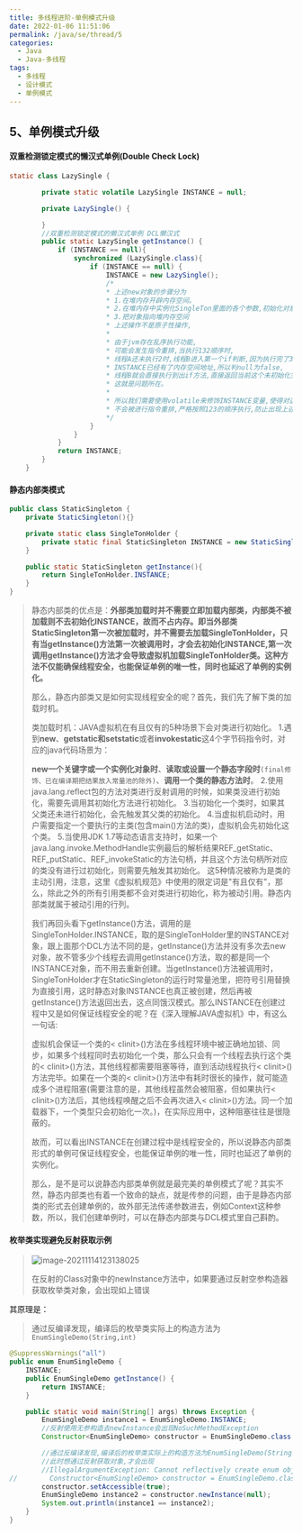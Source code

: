 ```yaml
---
title: 多线程进阶-单例模式升级
date: 2022-01-06 11:51:06
permalink: /java/se/thread/5
categories: 
  - Java
  - Java-多线程
tags: 
  - 多线程
  - 设计模式
  - 单例模式
---
```


## 5、单例模式升级

#### 双重检测锁定模式的懒汉式单例(Double Check Lock)

```java
static class LazySingle {

        private static volatile LazySingle INSTANCE = null;

        private LazySingle() {

        }
        //双重检测锁定模式的懒汉式单例 DCL懒汉式
        public static LazySingle getInstance() {
            if (INSTANCE == null){
                synchronized (LazySingle.class){
                    if (INSTANCE == null) {
                        INSTANCE = new LazySingle();
                        /*
                        * 上述new对象的步骤分为
                        * 1.在堆内存开辟内存空间。
                        * 2.在堆内存中实例化SingleTon里面的各个参数,初始化对象
                        * 3.把对象指向堆内存空间
                        * 上述操作不是原子性操作,
                        *
                        * 由于jvm存在乱序执行功能,
                        * 可能会发生指令重排,当执行132顺序时,
                        * 线程A还未执行2时,线程B进入第一个if判断,因为执行完了3,此时的
                        * INSTANCE已经有了内存空间地址,所以判null为false,
                        * 线程B就会直接执行到出if方法,直接返回当前这个未初始化完的对象
                        * 这就是问题所在。
                        *
                        * 所以我们需要使用volatile来修饰INSTANCE变量,使得对这个变量进行的操作
                        * 不会被进行指令重排,严格按照123的顺序执行,防止出现上述问题
                        */
                    }
                }
            }
            return INSTANCE;
        }
    }
```



#### 静态内部类模式

```java
public class StaticSingleton {
    private StaticSingleton(){}

    private static class SingleTonHolder {
        private static final StaticSingleton INSTANCE = new StaticSingleton();
    }

    public static StaticSingleton getInstance(){
        return SingleTonHolder.INSTANCE;
    }
}
```

>静态内部类的优点是：**外部类加载时并不需要立即加载内部类，内部类不被加载则不去初始化INSTANCE，故而不占内存。即当外部类StaticSingleton第一次被加载时，并不需要去加载SingleTonHolder，只有当getInstance()方法第一次被调用时，才会去初始化INSTANCE,第一次调用getInstance()方法才会导致虚拟机加载SingleTonHolder类。这种方法不仅能确保线程安全，也能保证单例的唯一性，同时也延迟了单例的实例化。**
>
>
>
>那么，静态内部类又是如何实现线程安全的呢？首先，我们先了解下类的加载时机。
>
>类加载时机：JAVA虚拟机在有且仅有的5种场景下会对类进行初始化。
>1.遇到**new**、**getstatic和setstatic**或者**invokestatic**这4个字节码指令时，对应的java代码场景为：
>
>**new一个关键字或一个实例化对象时**、**读取或设置一个静态字段时**`(final修饰、已在编译期把结果放入常量池的除外)`、**调用一个类的静态方法时**。
>2.使用java.lang.reflect包的方法对类进行反射调用的时候，如果类没进行初始化，需要先调用其初始化方法进行初始化。
>3.当初始化一个类时，如果其父类还未进行初始化，会先触发其父类的初始化。
>4.当虚拟机启动时，用户需要指定一个要执行的主类(包含main()方法的类)，虚拟机会先初始化这个类。
>5.当使用JDK 1.7等动态语言支持时，如果一个java.lang.invoke.MethodHandle实例最后的解析结果REF_getStatic、REF_putStatic、REF_invokeStatic的方法句柄，并且这个方法句柄所对应的类没有进行过初始化，则需要先触发其初始化。
>这5种情况被称为是类的主动引用，注意，这里《虚拟机规范》中使用的限定词是"有且仅有"，那么，除此之外的所有引用类都不会对类进行初始化，称为被动引用。静态内部类就属于被动引用的行列。
>
>
>
>我们再回头看下getInstance()方法，调用的是SingleTonHolder.INSTANCE，取的是SingleTonHolder里的INSTANCE对象，跟上面那个DCL方法不同的是，getInstance()方法并没有多次去new对象，故不管多少个线程去调用getInstance()方法，取的都是同一个INSTANCE对象，而不用去重新创建。当getInstance()方法被调用时，SingleTonHolder才在StaticSingleton的运行时常量池里，把符号引用替换为直接引用，这时静态对象INSTANCE也真正被创建，然后再被getInstance()方法返回出去，这点同饿汉模式。那么INSTANCE在创建过程中又是如何保证线程安全的呢？在《深入理解JAVA虚拟机》中，有这么一句话:
>
>虚拟机会保证一个类的< clinit>()方法在多线程环境中被正确地加锁、同步，如果多个线程同时去初始化一个类，那么只会有一个线程去执行这个类的< clinit>()方法，其他线程都需要阻塞等待，直到活动线程执行< clinit>()方法完毕。如果在一个类的< clinit>()方法中有耗时很长的操作，就可能造成多个进程阻塞(需要注意的是，其他线程虽然会被阻塞，但如果执行< clinit>()方法后，其他线程唤醒之后不会再次进入< clinit>()方法。同一个加载器下，一个类型只会初始化一次。)，在实际应用中，这种阻塞往往是很隐蔽的。
>
>故而，可以看出INSTANCE在创建过程中是线程安全的，所以说静态内部类形式的单例可保证线程安全，也能保证单例的唯一性，同时也延迟了单例的实例化。
>
>
>
>那么，是不是可以说静态内部类单例就是最完美的单例模式了呢？其实不然，静态内部类也有着一个致命的缺点，就是传参的问题，由于是静态内部类的形式去创建单例的，故外部无法传递参数进去，例如Context这种参数，所以，我们创建单例时，可以在静态内部类与DCL模式里自己斟酌。



#### 枚举类实现避免反射获取示例

> ![image-20211114123138025](https://gitee.com/hnistzdk/picture/raw/master/images/202201061201548.png)
>
> 在反射的Class对象中的newInstance方法中，如果要通过反射空参构造器获取枚举类对象，会出现如上错误

其原理是：

> 通过反编译发现，编译后的枚举类实际上的构造方法为`EnumSingleDemo(String,int)`

```java
@SuppressWarnings("all")
public enum EnumSingleDemo {
    INSTANCE;
    public EnumSingleDemo getInstance() {
        return INSTANCE;
    }

    public static void main(String[] args) throws Exception {
        EnumSingleDemo instance1 = EnumSingleDemo.INSTANCE;
        //反射使用无参构造去newInstance会出现NoSuchMethodException
        Constructor<EnumSingleDemo> constructor = EnumSingleDemo.class.getDeclaredConstructor(null);

        //通过反编译发现,编译后的枚举类实际上的构造方法为EnumSingleDemo(String,int)
        //此时想通过反射获取对象,才会出现
        //IllegalArgumentException: Cannot reflectively create enum objects 异常
//        Constructor<EnumSingleDemo> constructor = EnumSingleDemo.class.getDeclaredConstructor(String.class,int.class);
        constructor.setAccessible(true);
        EnumSingleDemo instance2 = constructor.newInstance(null);
        System.out.println(instance1 == instance2);
    }
}
```



